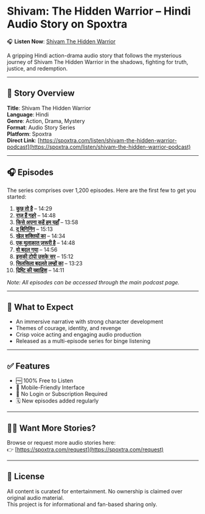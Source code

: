 # Shivam: The Hidden Warrior – Hindi Audio Story on Spoxtra

🎧 **Listen Now**: [Shivam The Hidden Warrior](https://spoxtra.com/listen/shivam-the-hidden-warrior-podcast)

A gripping Hindi action-drama audio story that follows the mysterious journey of Shivam The Hidden Warrior in the shadows, fighting for truth, justice, and redemption.

---

## 📖 Story Overview

**Title**: Shivam The Hidden Warrior  
**Language**: Hindi  
**Genre**: Action, Drama, Mystery  
**Format**: Audio Story Series  
**Platform**: Spoxtra  
**Direct Link**: [https://spoxtra.com/listen/shivam-the-hidden-warrior-podcast](https://spoxtra.com/listen/shivam-the-hidden-warrior-podcast)

---

## 🎧 Episodes

The series comprises over 1,200 episodes. Here are the first few to get you started:

1. [**कुछ तो है**](https://spoxtra.com/listen/shivam-the-hidden-warrior-podcast) – 14:29  
2. [**राज़ हैं गहरे**](https://spoxtra.com/listen/shivam-the-hidden-warrior-podcast) – 14:48  
3. [**किसे अपना कहें हम यहाँ**](https://spoxtra.com/listen/shivam-the-hidden-warrior-podcast) – 13:58  
4. [**द बिगिनिंग**](https://spoxtra.com/listen/shivam-the-hidden-warrior-podcast) – 15:13  
5. [**खेल शक्तियों का**](https://spoxtra.com/listen/shivam-the-hidden-warrior-podcast) – 14:34  
6. [**एक मुलाक़ात ज़रूरी है**](https://spoxtra.com/listen/shivam-the-hidden-warrior-podcast) – 14:48  
7. [**वो बदल गया**](https://spoxtra.com/listen/shivam-the-hidden-warrior-podcast) – 14:56  
8. [**इसकी टोपी उसके सर**](https://spoxtra.com/listen/shivam-the-hidden-warrior-podcast) – 15:12  
9. [**सिलसिला बदलते लम्हों का**](https://spoxtra.com/listen/shivam-the-hidden-warrior-podcast) – 13:23  
10. [**द्रिष्टि की ख्वाहिश**](https://spoxtra.com/listen/shivam-the-hidden-warrior-podcast) – 14:11

*Note: All episodes can be accessed through the main podcast page.*

---

## 🧭 What to Expect

- An immersive narrative with strong character development  
- Themes of courage, identity, and revenge  
- Crisp voice acting and engaging audio production  
- Released as a multi-episode series for binge listening

---

## ✅ Features

- 🆓 100% Free to Listen  
- 📱 Mobile-Friendly Interface  
- 🔁 No Login or Subscription Required  
- 🗓️ New episodes added regularly

---

## 🙋‍♂️ Want More Stories?

Browse or request more audio stories here:  
👉 [https://spoxtra.com/request](https://spoxtra.com/request)

---

## 📜 License

All content is curated for entertainment. No ownership is claimed over original audio material.  
This project is for informational and fan-based sharing only.
